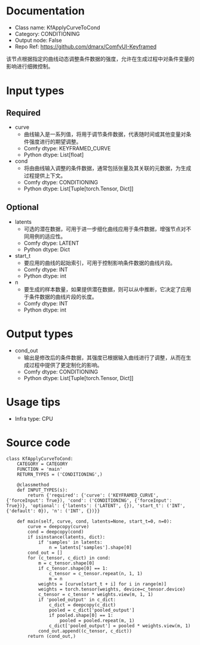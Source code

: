 # Documentation
- Class name: KfApplyCurveToCond
- Category: CONDITIONING
- Output node: False
- Repo Ref: https://github.com/dmarx/ComfyUI-Keyframed

该节点根据指定的曲线动态调整条件数据的强度，允许在生成过程中对条件变量的影响进行细微控制。

# Input types
## Required
- curve
    - 曲线输入是一系列值，将用于调节条件数据，代表随时间或其他变量对条件强度进行的期望调整。
    - Comfy dtype: KEYFRAMED_CURVE
    - Python dtype: List[float]
- cond
    - 将由曲线输入调整的条件数据，通常包括张量及其关联的元数据，为生成过程提供上下文。
    - Comfy dtype: CONDITIONING
    - Python dtype: List[Tuple[torch.Tensor, Dict]]
## Optional
- latents
    - 可选的潜在数据，可用于进一步细化曲线应用于条件数据，增强节点对不同用例的适应性。
    - Comfy dtype: LATENT
    - Python dtype: Dict
- start_t
    - 要应用的曲线的起始索引，可用于控制影响条件数据的曲线片段。
    - Comfy dtype: INT
    - Python dtype: int
- n
    - 要生成的样本数量，如果提供潜在数据，则可以从中推断，它决定了应用于条件数据的曲线片段的长度。
    - Comfy dtype: INT
    - Python dtype: int

# Output types
- cond_out
    - 输出是修改后的条件数据，其强度已根据输入曲线进行了调整，从而在生成过程中提供了更定制化的影响。
    - Comfy dtype: CONDITIONING
    - Python dtype: List[Tuple[torch.Tensor, Dict]]

# Usage tips
- Infra type: CPU

# Source code
```
class KfApplyCurveToCond:
    CATEGORY = CATEGORY
    FUNCTION = 'main'
    RETURN_TYPES = ('CONDITIONING',)

    @classmethod
    def INPUT_TYPES(s):
        return {'required': {'curve': ('KEYFRAMED_CURVE', {'forceInput': True}), 'cond': ('CONDITIONING', {'forceInput': True})}, 'optional': {'latents': ('LATENT', {}), 'start_t': ('INT', {'default': 0}), 'n': ('INT', {})}}

    def main(self, curve, cond, latents=None, start_t=0, n=0):
        curve = deepcopy(curve)
        cond = deepcopy(cond)
        if isinstance(latents, dict):
            if 'samples' in latents:
                n = latents['samples'].shape[0]
        cond_out = []
        for (c_tensor, c_dict) in cond:
            m = c_tensor.shape[0]
            if c_tensor.shape[0] == 1:
                c_tensor = c_tensor.repeat(n, 1, 1)
                m = n
            weights = [curve[start_t + i] for i in range(m)]
            weights = torch.tensor(weights, device=c_tensor.device)
            c_tensor = c_tensor * weights.view(m, 1, 1)
            if 'pooled_output' in c_dict:
                c_dict = deepcopy(c_dict)
                pooled = c_dict['pooled_output']
                if pooled.shape[0] == 1:
                    pooled = pooled.repeat(m, 1)
                c_dict['pooled_output'] = pooled * weights.view(m, 1)
            cond_out.append((c_tensor, c_dict))
        return (cond_out,)
```
